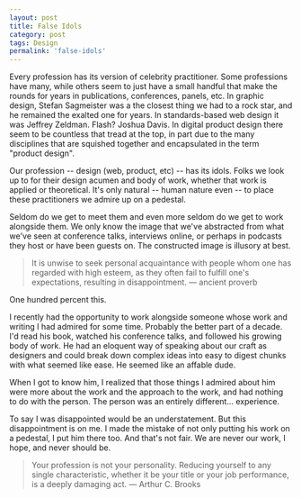 ```yaml
---
layout: post
title: False Idols
category: post
tags: Design
permalink: 'false-idols'
---
```


Every profession has its version of celebrity practitioner. Some professions have many, while others seem to just have a small handful that make the rounds for years in publications, conferences, panels, etc. In graphic design, Stefan Sagmeister was a the closest thing we had to a rock star, and he remained the exalted one for years. In standards-based web design it was Jeffrey Zeldman. Flash? Joshua Davis. In digital product design there seem to be countless that tread at the top, in part due to the many disciplines that are squished together and encapsulated in the term "product design".

Our profession -- design (web, product, etc) -- has its idols. Folks we look up to for their design acumen and body of work, whether that work is applied or theoretical. It's only natural -- human nature even -- to place these practitioners we admire up on a pedestal.

Seldom do we get to meet them and even more seldom do we get to work alongside them. We only know the image that we've abstracted from what we've seen at conference talks, interviews online, or perhaps in podcasts they host or have been guests on. The constructed image is illusory at best.

> It is unwise to seek personal acquaintance with people whom one has regarded with high esteem, as they often fail to fulfill one's expectations, resulting in disappointment.
— ancient proverb
> 

One hundred percent this.

I recently had the opportunity to work alongside someone whose work and writing I had admired for some time. Probably the better part of a decade. I'd read his book, watched his conference talks, and followed his growing body of work. He had an eloquent way of speaking about our craft as designers and could break down complex ideas into easy to digest chunks with what seemed like ease. He seemed like an affable dude. 

When I got to know him, I realized that those things I admired about him were more about the work and the approach to the work, and had nothing to do with the person. The person was an entirely different... experience.

To say I was disappointed would be an understatement. But this disappointment is on me. I made the mistake of not only putting his work on a pedestal, I put him there too. And that's not fair. We are never our work, I hope, and never should be.

> Your profession is not your personality. Reducing yourself to any single characteristic, whether it be your title or your job performance, is a deeply damaging act.
— Arthur C. Brooks
>